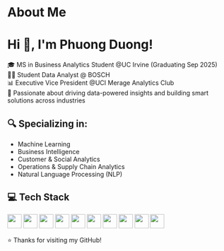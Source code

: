# About Me

# Hi 👋, I'm Phuong Duong!

🎓 MS in Business Analytics Student @UC Irvine (Graduating Sep 2025)  
👩‍💻 Student Data Analyst @ BOSCH  
📊 Executive Vice President @UCI Merage Analytics Club  
🌟 Passionate about driving data-powered insights and building smart solutions across industries  

## 🔍 Specializing in: 
- Machine Learning  
- Business Intelligence  
- Customer & Social Analytics    
- Operations & Supply Chain Analytics  
- Natural Language Processing (NLP)  

## 💻 Tech Stack
<p>
  <img src="https://img.shields.io/badge/-MySQL-005C84?style=for-the-badge&logo=mysql&logoColor=white" height="32"/>
  <img src="https://img.shields.io/badge/-Python-3776AB?style=for-the-badge&logo=python&logoColor=white" height="32"/>
  <img src="https://img.shields.io/badge/-R-276DC3?style=for-the-badge&logo=r&logoColor=white" height="32"/>
  <img src="https://img.shields.io/badge/-Power%20BI-F2C811?style=for-the-badge&logo=powerbi" height="32"/>
  <img src="https://img.shields.io/badge/-Tableau-E97627?style=for-the-badge&logo=tableau&logoColor=white" height="32"/>
  <img src="https://img.shields.io/badge/-Markdown-000000?style=for-the-badge&logo=markdown" height="32"/>
  <img src="https://img.shields.io/badge/-Git-F05032?style=for-the-badge&logo=git&logoColor=white" height="32"/>
  <img src="https://img.shields.io/badge/-NumPy-013243?style=for-the-badge&logo=numpy" height="32"/>
  <img src="https://img.shields.io/badge/-Pandas-150458?style=for-the-badge&logo=pandas" height="32"/>
  <img src="https://img.shields.io/badge/-SPSS-2C2C2C?style=for-the-badge" height="32"/>
</p>

⭐️ Thanks for visiting my GitHub!

